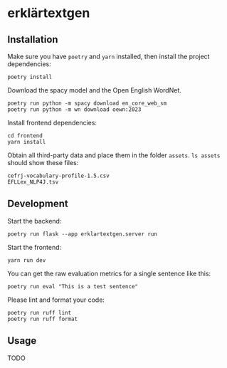 # erklärtextgen

## Installation

Make sure you have `poetry` and `yarn` installed, then install the project dependencies:

```
poetry install
```

Download the spacy model and the Open English WordNet.

```
poetry run python -m spacy download en_core_web_sm
poetry run python -m wn download oewn:2023
```

Install frontend dependencies:
```
cd frontend
yarn install
```

Obtain all third-party data and place them in the folder `assets`. `ls assets` should show these files:
```
cefrj-vocabulary-profile-1.5.csv
EFLLex_NLP4J.tsv
```

## Development

Start the backend:

```
poetry run flask --app erklartextgen.server run
```

Start the frontend:

```
yarn run dev
```

You can get the raw evaluation metrics for a single sentence like this:
```
poetry run eval "This is a test sentence"
```

Please lint and format your code:
```
poetry run ruff lint
poetry run ruff format
```

## Usage

TODO
